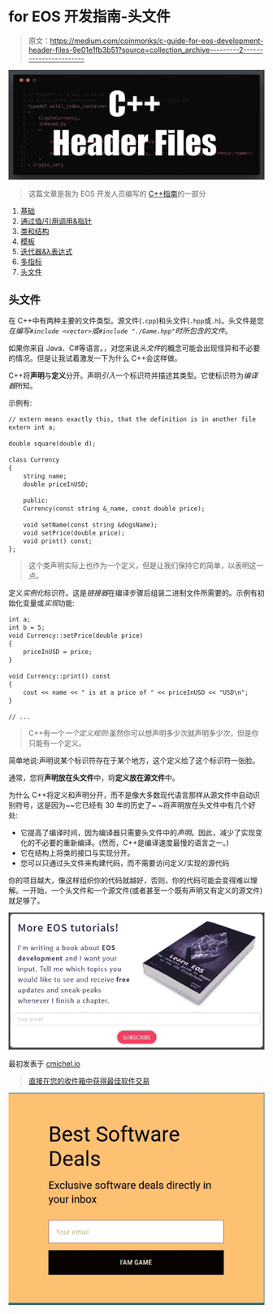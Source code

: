 # for EOS 开发指南-头文件

> 原文：<https://medium.com/coinmonks/c-guide-for-eos-development-header-files-9e01e1fb3b51?source=collection_archive---------2----------------------->

![](img/3706911541d06eb9dfaa36c81cd41d67.png)

> 这篇文章是我为 EOS 开发人员编写的 [C++指南](https://cmichel.io/categories/learneos)的一部分

1.  [基础](https://cmichel.io/cpp-guide-for-eos-development-basics/)
2.  [通过值/引用调用&指针](https://cmichel.io/cpp-guide-for-eos-development-call-by-value-reference/)
3.  [类和结构](https://cmichel.io/cpp-guide-for-eos-development-classes-and-structs/)
4.  [模板](https://cmichel.io/cpp-guide-for-eos-development-templates)
5.  [迭代器&λ表达式](https://cmichel.io/cpp-guide-for-eos-development-iterators-lambda-expressions)
6.  [多指标](https://cmichel.io/cpp-guide-for-eos-development-multi-index)
7.  [头文件](https://cmichel.io/cpp-guide-for-eos-development-header-files)

## 头文件

在 C++中有两种主要的文件类型。源文件(`.cpp`)和头文件(`.hpp`或`.h`)。头文件是您*在编写`#include <vector>`或`#include "./Game.hpp"`时所包含的文件*。

如果你来自 Java、C#等语言。，对您来说*头文件*的概念可能会出现怪异和不必要的情况。但是让我试着激发一下为什么 C++会这样做。

C++将**声明**与**定义**分开。声明*引入*一个标识符并描述其类型。它使标识符为*编译器*所知。

示例有:

```
// extern means exactly this, that the definition is in another file
extern int a;

double square(double d);

class Currency
{
    string name;
    double priceInUSD;

    public:
    Currency(const string &_name, const double price);

    void setName(const string &dogsName);
    void setPrice(double price);
    void print() const;
};
```

> 这个类声明实际上也作为一个定义，但是让我们保持它的简单，以表明这一点。

定义*实例化*标识符。这是*链接器*在编译步骤后组装二进制文件所需要的。示例有初始化变量或*实现*功能:

```
int a;
int b = 5;
void Currency::setPrice(double price)
{
    priceInUSD = price;
}

void Currency::print() const
{
    cout << name << " is at a price of " << priceInUSD << "USD\n";
}

// ...
```

> C++有一个*一个定义规则*:虽然你可以想声明多少次就声明多少次，但是你只能有一个定义。

简单地说:声明说某个标识符存在于某个地方，这个定义给了这个标识符一张脸。

通常，您将**声明放在头文件**中，将**定义放在源文件**中。

为什么 C++将定义和声明分开，而不是像大多数现代语言那样从源文件中自动识别符号，这是因为~~它已经有 30 年的历史了~ ~将声明放在头文件中有几个好处:

*   它提高了编译时间，因为编译器只需要头文件中的*声明*。因此，减少了实现变化的不必要的重新编译。(然而，C++是编译速度最慢的语言之一。)
*   它在结构上将类的接口与实现分开。
*   您可以只通过头文件来构建代码，而不需要访问定义/实现的源代码

你的项目越大，像这样组织你的代码就越好，否则，你的代码可能会变得难以理解。一开始，一个头文件和一个源文件(或者甚至一个既有声明又有定义的源文件)就足够了。

[![](img/2c780d1432fb374fae03122d7de92273.png)](https://learneos.one#modal)

最初发表于 [cmichel.io](https://cmichel.io/cpp-guide-for-eos-development-header-files/)

> [直接在您的收件箱中获得最佳软件交易](https://coincodecap.com/?utm_source=coinmonks)

[![](img/7c0b3dfdcbfea594cc0ae7d4f9bf6fcb.png)](https://coincodecap.com/?utm_source=coinmonks)